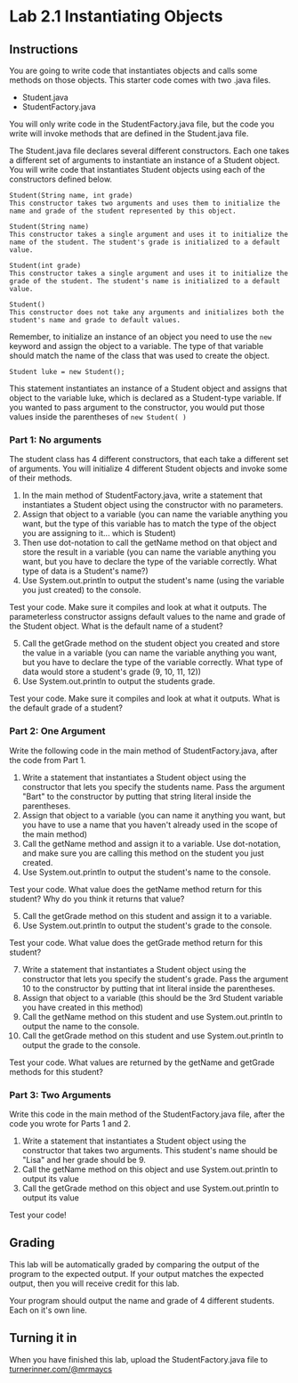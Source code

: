 # Lab 2.1 Instantiating Objects

## Instructions

You are going to write code that instantiates objects and calls some methods on those objects.
This starter code comes with two .java files.
- Student.java
- StudentFactory.java

You will only write code in the StudentFactory.java file, but the code you write will invoke methods that are defined in the Student.java file.

The Student.java file declares several different constructors. Each one takes a different set of arguments to instantiate an instance of a Student object. You will write code that instantiates Student objects using each of the constructors defined below.
```
Student(String name, int grade)
This constructor takes two arguments and uses them to initialize the name and grade of the student represented by this object.

Student(String name)
This constructor takes a single argument and uses it to initialize the name of the student. The student's grade is initialized to a default value.

Student(int grade)
This constructor takes a single argument and uses it to initialize the grade of the student. The student's name is initialized to a default value.

Student()
This constructor does not take any arguments and initializes both the student's name and grade to default values.
```

Remember, to initialize an instance of an object you need to use the ```new``` keyword and assign the object to a variable. The type of that variable should match the name of the class that was used to create the object.

```
Student luke = new Student();
```

This statement instantiates an instance of a Student object and assigns that object to the variable luke, which is declared as a Student-type variable. If you wanted to pass argument to the constructor, you would put those values inside the parentheses of ```new Student( )```

### Part 1: No arguments

The student class has 4 different constructors, that each take a different set of arguments. You will initialize 4 different Student objects and invoke some of their methods.

1. In the main method of StudentFactory.java, write a statement that instantiates a Student object using the constructor with no parameters.
2. Assign that object to a variable (you can name the variable anything you want, but the type of this variable has to match the type of the object you are assigning to it... which is Student)
3. Then use dot-notation to call the getName method on that object and store the result in a variable (you can name the variable anything you want, but you have to declare the type of the variable correctly. What type of data is a Student's name?)
4. Use System.out.println to output the student's name (using the variable you just created) to the console.

Test your code. Make sure it compiles and look at what it outputs. The parameterless constructor assigns default values to the name and grade of the Student object. What is the default name of a student?

5. Call the getGrade method on the student object you created and store the value in a variable (you can name the variable anything you want, but you have to declare the type of the variable correctly. What type of data would store a student's grade (9, 10, 11, 12))
6. Use System.out.println to output the students grade.

Test your code. Make sure it compiles and look at what it outputs. What is the default grade of a student?

### Part 2: One Argument

Write the following code in the main method of StudentFactory.java, after the code from Part 1.

1. Write a statement that instantiates a Student object using the constructor that lets you specify the students name. Pass the argument "Bart" to the constructor by putting that string literal inside the parentheses.
2. Assign that object to a variable (you can name it anything you want, but you have to use a name that you haven't already used in the scope of the main method)
3. Call the getName method and assign it to a variable. Use dot-notation, and make sure you are calling this method on the student you just created.
4. Use System.out.println to output the student's name to the console.

Test your code. What value does the getName method return for this student? Why do you think it returns that value?

5. Call the getGrade method on this student and assign it to a variable.
6. Use System.out.println to output the student's grade to the console.

Test your code. What value does the getGrade method return for this student?

7. Write a statement that instantiates a Student object using the constructor that lets you specify the student's grade. Pass the argument 10 to the constructor by putting that int literal inside the parentheses.
8. Assign that object to a variable (this should be the 3rd Student variable you have created in this method)
9. Call the getName method on this student and use System.out.println to output the name to the console.
10. Call the getGrade method on this student and use System.out.println to output the grade to the console.

Test your code. What values are returned by the getName and getGrade methods for this student?

### Part 3: Two Arguments

Write this code in the main method of the StudentFactory.java file, after the code you wrote for Parts 1 and 2.

1. Write a statement that instantiates a Student object using the constructor that takes two arguments. This student's name should be "Lisa" and her grade should be 9.
2. Call the getName method on this object and use System.out.println to output its value
3. Call the getGrade method on this object and use System.out.println to output its value

Test your code!

## Grading

This lab will be automatically graded by comparing the output of the program to the expected output. If your output matches the expected output, then you will receive credit for this lab.

Your program should output the name and grade of 4 different students. Each on it's own line.

## Turning it in

When you have finished this lab, upload the StudentFactory.java file to [turnerinner.com/@mrmaycs](https://turnerinner.com/@mrmaycs)

